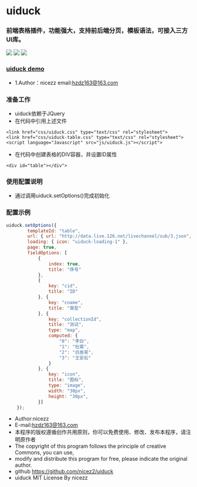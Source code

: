 # uiduck
### 前端表格插件，功能强大，支持前后端分页，模板语法，可接入三方UI库。<br>
![](https://ftp.bmp.ovh/imgs/2019/12/7ae8cdfa99340008.png)
![](https://ftp.bmp.ovh/imgs/2019/12/b44e473a1c2ebb74.png)
![](https://ftp.bmp.ovh/imgs/2019/12/ceebedf81ad1ec32.png)

### [uiduck demo](http://118.24.149.105/demo.html)<br>

* 1.Author：nicezz email:hzdz163@163.com<br>

### 准备工作
- uiduck依赖于JQuery
- 在代码中引用上述文件
````
<link href="css/uiduck.css" type="text/css" rel="stylesheet">
<link href="css/uiduck-table.css" type="text/css" rel="stylesheet">
<script language="Javascript" src="js/uiduck.js"></script">
````
- 在代码中创建表格的DIV容器，并设置ID属性
````
<div id="table"></div">
````
### 使用配置说明
- 通过调用uiduck.setOptions()完成初始化
### 配置示例
````javascript
uiduck.setOptions({
		templateId: "table",
		url: { url: "http://data.live.126.net/livechannel/sub/3.json", type: "POST", key: "sublives" },
		loading: { icon: "uiduck-loading-1" },
		page: true,
		fieldOptions: [
			{
				index: true,
				title: "序号"
			},
			{
				key: "cid",
				title: "ID"
			}, {
				key: "cname",
				title: "类型"
			}, {
				key: "collectionId",
				title: "测试",
				type: "map",
				computed: {
					"0": "李白",
					"1": "杜甫",
					"2": "白居易",
					"3": "王安石"
				}
			}, {
				key: "icon",
				title: "图标",
				type: "image",
				width: "30px",
				height: "30px",
			}]
	});
````

 * Author:nicezz
 * E-mail:hzdz163@163.com
 * 本程序的版权遵循创作共用原则，你可以免费使用、修改、发布本程序，请注明原作者
 * The copyright of this program follows the principle of creative Commons, you can use,
 * modify and distribute this program for free, please indicate the original author.
 * github https://github.com/nicez2/uiduck 
 * uiduck MIT License By nicezz
